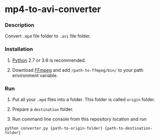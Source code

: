 # mp4-to-avi-converter

### Description

Convert `.mp4` file folder to `.avi` file folder.

### Installation

1. [Python](https://www.python.org/downloads/) 2.7 or 3.6 is recommended.

2. Download [FFmpeg](https://ffmpeg.org/) and add `/path-to-ffmpeg/bin/` to your path environment variable.

### Run

1. Put all your `.mp4` files into a folder. This folder is called `origin` folder.

2. Prepare a `destination` folder.

3. Run command line console from this repository location and run

```
python converter.py {path-to-origin-folder} {path-to-destination-folder}
```
